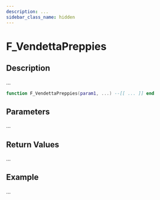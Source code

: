 ```yaml
---
description: ...
sidebar_class_name: hidden
---
```


# F_VendettaPreppies

## Description

...

```lua
function F_VendettaPreppies(param1, ...) --[[ ... ]] end
```

## Parameters

...

## Return Values

...

## Example

...

